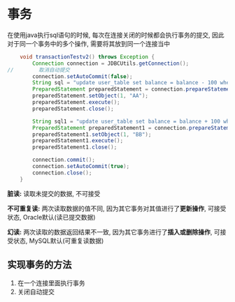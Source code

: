 # 事务

在使用java执行sql语句的时候, 每次在连接关闭的时候都会执行事务的提交, 因此对于同一个事务中的多个操作, 需要将其放到同一个连接当中

```java
    void transactionTestv2() throws Exception {
        Connection connection = JDBCUtils.getConnection();
//        取消自动提交
        connection.setAutoCommit(false);
        String sql = "update user_table set balance = balance - 100 where user = ?";
        PreparedStatement preparedStatement = connection.prepareStatement(sql);
        preparedStatement.setObject(1, "AA");
        preparedStatement.execute();
        preparedStatement.close();

        String sql1 = "update user_table set balance = balance + 100 where user = ?";
        PreparedStatement preparedStatement1 = connection.prepareStatement(sql1);
        preparedStatement1.setObject(1, "BB");
        preparedStatement1.execute();
        preparedStatement1.close();

        connection.commit();
        connection.setAutoCommit(true);
        connection.close();
    }
```

**脏读:** 读取未提交的数据, 不可接受

**不可重复读:** 两次读取数据的值不同, 因为其它事务对其值进行了**更新操作**, 可接受状态, Oracle默认(读已提交数据)

**幻读:** 两次读取的数据返回结果不一致, 因为其它事务进行了**插入或删除操作**, 可接受状态, MySQL默认(可重复读数据)

## 实现事务的方法

1. 在一个连接里面执行事务
2. 关闭自动提交